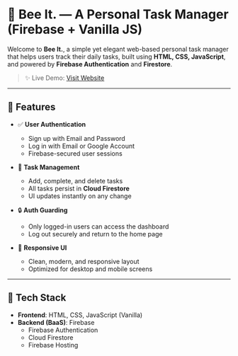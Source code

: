 # 🐝 Bee It. — A Personal Task Manager (Firebase + Vanilla JS)

Welcome to **Bee It.**, a simple yet elegant web-based personal task manager that helps users track their daily tasks, built using **HTML, CSS, JavaScript**, and powered by **Firebase Authentication** and **Firestore**.

> ✨ Live Demo: [Visit Website](https://bee-it-81ad1.web.app)

---

## 📌 Features

- ✅ **User Authentication**
  - Sign up with Email and Password
  - Log in with Email or Google Account
  - Firebase-secured user sessions

- 📄 **Task Management**
  - Add, complete, and delete tasks
  - All tasks persist in **Cloud Firestore**
  - UI updates instantly on any change

- 🔒 **Auth Guarding**
  - Only logged-in users can access the dashboard
  - Log out securely and return to the home page

- 📱 **Responsive UI**
  - Clean, modern, and responsive layout
  - Optimized for desktop and mobile screens

---

## 🔧 Tech Stack

- **Frontend**: HTML, CSS, JavaScript (Vanilla)
- **Backend (BaaS)**: Firebase
  - Firebase Authentication
  - Cloud Firestore
  - Firebase Hosting

